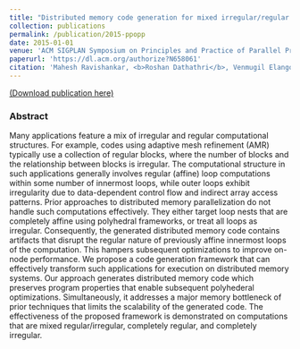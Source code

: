 ```yaml
---
title: "Distributed memory code generation for mixed irregular/regular computations"
collection: publications
permalink: /publication/2015-ppopp
date: 2015-01-01
venue: 'ACM SIGPLAN Symposium on Principles and Practice of Parallel Programming (PPoPP)'
paperurl: 'https://dl.acm.org/authorize?N658061'
citation: 'Mahesh Ravishankar, <b>Roshan Dathathri</b>, Venmugil Elango, Louis-Noel Pouchet, J Ramanujam, Atanas Rountev, P Sadayappan, “Distributed memory code generation for mixed irregular/regular computations,” Proceedings of the 20th ACM SIGPLAN Symposium on Principles and Practice of Parallel Programming (PPoPP), January 2015.'
---
```

[(Download publication here)](https://www.cs.utexas.edu/~roshan/distributed_mixed_irregular_ppopp15.pdf)

### Abstract

Many applications feature a mix of irregular and regular computational structures. For example, codes using adaptive mesh refinement (AMR) typically use a collection of regular blocks, where the number of blocks and the relationship between blocks is irregular. The computational structure in such applications generally involves regular (affine) loop computations within some number of innermost loops, while outer loops exhibit irregularity due to data-dependent control flow and indirect array access patterns. Prior approaches to distributed memory parallelization do not handle such computations effectively. They either target loop nests that are completely affine using polyhedral frameworks, or treat all loops as irregular. Consequently, the generated distributed memory code contains artifacts that disrupt the regular nature of previously affine innermost loops of the computation. This hampers subsequent optimizations to improve on-node performance. We propose a code generation framework that can effectively transform such applications for execution on distributed memory systems. Our approach generates distributed memory code which preserves program properties that enable subsequent polyhederal optimizations. Simultaneously, it addresses a major memory bottleneck of prior techniques that limits the scalability of the generated code. The effectiveness of the proposed framework is demonstrated on computations that are mixed regular/irregular, completely regular, and completely irregular.


